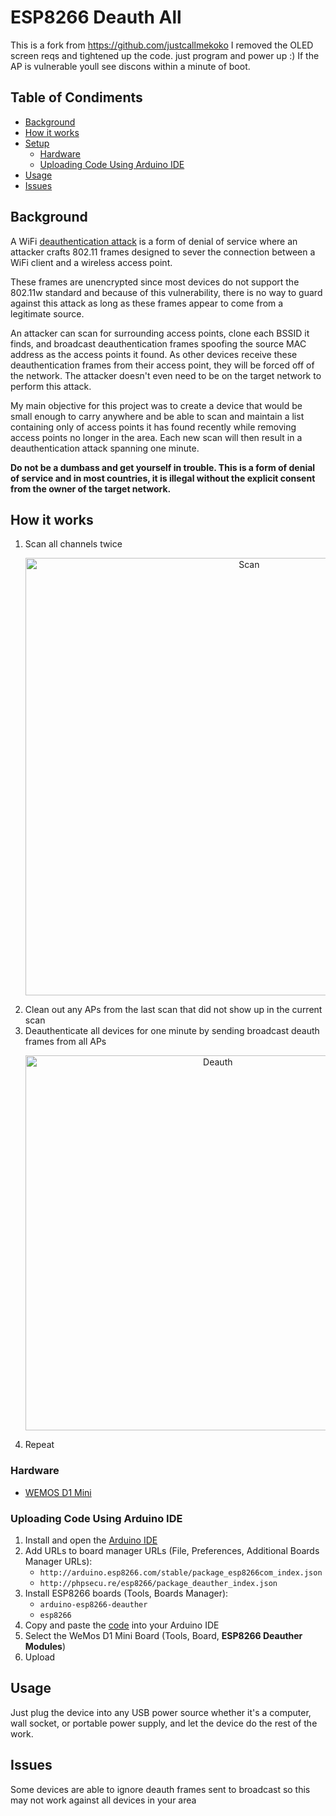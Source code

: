 # ESP8266 Deauth All

This is a fork from https://github.com/justcallmekoko I removed the OLED screen reqs and tightened up the code. just program and power up :) If the AP is vulnerable youll see discons within a minute of boot.

## Table of Condiments
  - [Background](#background)
  - [How it works](#how-it-works)
  - [Setup](#setup)
    - [Hardware](#hardware)
    - [Uploading Code Using Arduino IDE](#uploading-code-using-arduino-ide)
  - [Usage](#usage)
  - [Issues](#issues)
  
## Background
A WiFi [deauthentication attack](https://en.wikipedia.org/wiki/Wi-Fi_deauthentication_attack) is a form of denial of service where an attacker crafts 802.11 frames designed to sever the connection between a WiFi client and a wireless access point.  

These frames are unencrypted since most devices do not support the 802.11w standard and because of this vulnerability, there is no way to guard against this attack as long as these frames appear to come from a legitimate source.  

An attacker can scan for surrounding access points, clone each BSSID it finds, and broadcast deauthentication frames spoofing the source MAC address as the access points it found. As other devices receive these deauthentication frames from their access point, they will be forced off of the network. The attacker doesn't even need to be on the target network to perform this attack.  

My main objective for this project was to create a device that would be small enough to carry anywhere and be able to scan and maintain a list containing only of access points it has found recently while removing access points no longer in the area. Each new scan will then result in a deauthentication attack spanning one minute.  

<b>Do not be a dumbass and get yourself in trouble. This is a form of denial of service and in most countries, it is illegal without the explicit consent from the owner of the target network.</b>

## How it works
  1. Scan all channels twice
    <p align="center"><img alt="Scan" src="https://github.com/the-red-team/ESP8266_Deauth_All/blob/master/images/de3.jpg" width="700"></p>  
  2. Clean out any APs from the last scan that did not show up in the current scan
  3. Deauthenticate all devices for one minute by sending broadcast deauth frames from all APs
    <p align="center"><img alt="Deauth" src="https://github.com/the-red-team/ESP8266_Deauth_All/blob/master/images/de.jpg" width="600"></p>  
  4. Repeat

### Hardware
  * [WEMOS D1 Mini](https://www.amazon.com/Makerfocus-NodeMcu-Development-ESP8266-Compatible/dp/B01N3P763C/ref=sr_1_3?ie=UTF8&qid=1531324588&sr=8-3&keywords=wemos+d1+mini)
  
### Uploading Code Using Arduino IDE
1. Install and open the [Arduino IDE](https://www.arduino.cc/en/Main/Software)
2. Add URLs to board manager URLs (File, Preferences, Additional Boards Manager URLs):  
   * `http://arduino.esp8266.com/stable/package_esp8266com_index.json`
   * `http://phpsecu.re/esp8266/package_deauther_index.json`
3. Install ESP8266 boards (Tools, Boards Manager):  
   * `arduino-esp8266-deauther`
   * `esp8266`
5. Copy and paste the [code](https://raw.githubusercontent.com/the-red-team/ESP8266_Deauth_All/master/deauth_all.ino) into your Arduino IDE
6. Select the WeMos D1 Mini Board (Tools, Board, <b>ESP8266 Deauther Modules</b>)
7. Upload
  
## Usage
Just plug the device into any USB power source whether it's a computer, wall socket, or portable power supply, and let the device do the rest of the work. 

## Issues
Some devices are able to ignore deauth frames sent to broadcast so this may not work against all devices in your area
